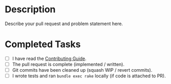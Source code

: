 # Description

Describe your pull request and problem statement here.

# Completed Tasks

* [ ] I have read the [Contributing Guide][contrib].
* [ ] The pull request is complete (implemented / written).
* [ ] Git commits have been cleaned up (squash WIP / revert commits).
* [ ] I wrote tests and ran `bundle exec rake` locally (if code is attached to PR).

[contrib]: https://github.com/lsegal/yard/blob/master/CONTRIBUTING.md
